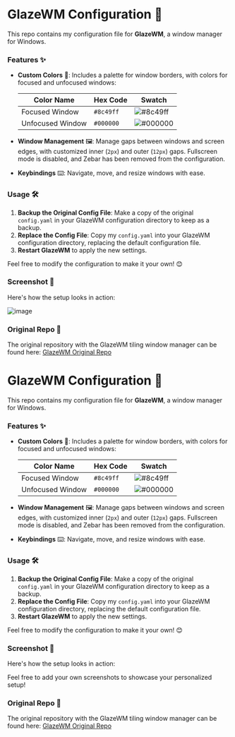 # GlazeWM Configuration 🚀

This repo contains my configuration file for **GlazeWM**, a window manager for Windows.

### Features ✨

- **Custom Colors** 🎨: Includes a palette for window borders, with colors for focused and unfocused windows:

  | Color Name       | Hex Code   | Swatch         |
  | ---------------- | ---------- | -------------- |
  | Focused Window   | `#8c49ff`  | ![#8c49ff](https://via.placeholder.com/15/8c49ff/000000?text=+) |
  | Unfocused Window | `#000000`  | ![#000000](https://via.placeholder.com/15/000000/000000?text=+) |
- **Window Management** 🖼️: Manage gaps between windows and screen edges, with customized inner (`2px`) and outer (`12px`) gaps. Fullscreen mode is disabled, and Zebar has been removed from the configuration.
- **Keybindings** ⌨️: Navigate, move, and resize windows with ease.

### Usage 🛠️

1. **Backup the Original Config File**: Make a copy of the original `config.yaml` in your GlazeWM configuration directory to keep as a backup.
2. **Replace the Config File**: Copy my `config.yaml` into your GlazeWM configuration directory, replacing the default configuration file.
3. **Restart GlazeWM** to apply the new settings.

Feel free to modify the configuration to make it your own! 😊

### Screenshot 📸

Here's how the setup looks in action:

![image](https://github.com/user-attachments/assets/6b012944-0268-48a2-ae09-57fc22b4d2d3)
### Original Repo 🔗

The original repository with the GlazeWM tiling window manager can be found here:
[GlazeWM Original Repo](https://github.com/glzr-io/glazewm)




# GlazeWM Configuration 🚀

This repo contains my configuration file for **GlazeWM**, a window manager for Windows.

### Features ✨

- **Custom Colors** 🎨: Includes a palette for window borders, with colors for focused and unfocused windows:

  | Color Name       | Hex Code   | Swatch         |
  | ---------------- | ---------- | -------------- |
  | Focused Window   | `#8c49ff`  | ![#8c49ff](https://via.placeholder.com/15/8c49ff/000000?text=+) |
  | Unfocused Window | `#000000`  | ![#000000](https://via.placeholder.com/15/000000/000000?text=+) |

- **Window Management** 🖼️: Manage gaps between windows and screen edges, with customized inner (`2px`) and outer (`12px`) gaps. Fullscreen mode is disabled, and Zebar has been removed from the configuration.

- **Keybindings** ⌨️: Navigate, move, and resize windows with ease.

### Usage 🛠️

1. **Backup the Original Config File**: Make a copy of the original `config.yaml` in your GlazeWM configuration directory to keep as a backup.
2. **Replace the Config File**: Copy my `config.yaml` into your GlazeWM configuration directory, replacing the default configuration file.
3. **Restart GlazeWM** to apply the new settings.

Feel free to modify the configuration to make it your own! 😊

### Screenshot 📸

Here's how the setup looks in action:

Feel free to add your own screenshots to showcase your personalized setup!

### Original Repo 🔗

The original repository with the GlazeWM tiling window manager can be found here:
[GlazeWM Original Repo](https://github.com/glzr-io/glazewm)

